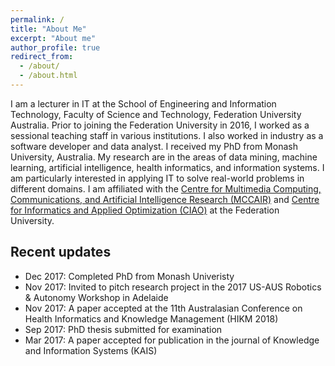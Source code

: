 ```yaml
---
permalink: /
title: "About Me"
excerpt: "About me"
author_profile: true
redirect_from: 
  - /about/
  - /about.html
---
```


I am a lecturer in IT at the School of Engineering and Information Technology, Faculty of Science and Technology, Federation University Australia. Prior to joining the Federation University in 2016, I worked as a sessional teaching staff in various institutions. I also worked in industry as a software developer and data analyst. I received my PhD from Monash University, Australia. My research are in the areas of data mining, machine learning, artificial intelligence, health informatics, and information systems. I am particularly interested in applying IT to solve real-world problems in different domains. I am affiliated with the [Centre for Multimedia Computing, Communications, and Artificial Intelligence Research (MCCAIR)](https://federation.edu.au/faculties-and-schools/faculty-of-science-and-technology/research/computational-science-and-mathematics/centre-for-multimedia-computing-communications-and-applications-research-mccar "MCCAIR") and [Centre for Informatics and Applied Optimization (CIAO)](https://federation.edu.au/faculties-and-schools/faculty-of-science-and-technology/research/computational-science-and-mathematics/ciao "CIAO") at the Federation University.

Recent updates
--------------

* Dec 2017: Completed PhD from Monash Univeristy
* Nov 2017: Invited to pitch research project in the 2017 US-AUS Robotics & Autonomy Workshop in Adelaide
* Nov 2017: A paper accepted at the 11th Australasian Conference on Health Informatics and Knowledge Management (HIKM 2018)
* Sep 2017: PhD thesis submitted for examination
* Mar 2017: A paper accepted for publication in the journal of Knowledge and Information Systems (KAIS)
